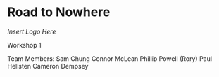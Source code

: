 # Road to Nowhere

*Insert Logo Here*


Workshop 1

Team Members: 
Sam Chung
Connor McLean
Phillip Powell (Rory)
Paul Hellsten
Cameron Dempsey 





